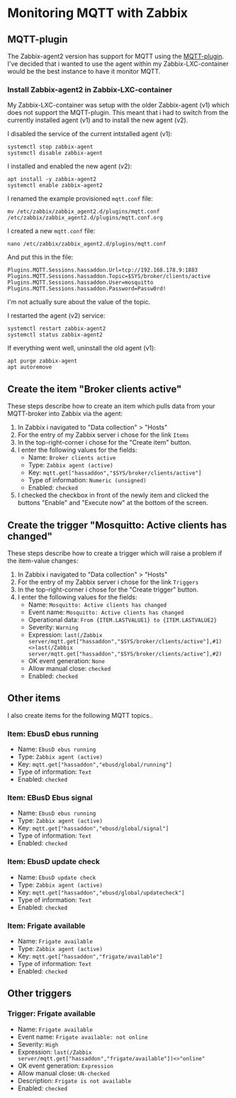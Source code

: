 # Monitoring MQTT with Zabbix

## MQTT-plugin
The Zabbix-agent2 version has support for MQTT using the [MQTT-plugin](https://www.zabbix.com/documentation/current/en/manual/appendix/config/zabbix_agent2_plugins/mqtt_plugin). 
I've decided that i wanted to use the agent within my Zabbix-LXC-container would be the best instance to have it monitor MQTT.

### Install Zabbix-agent2 in Zabbix-LXC-container
My Zabbix-LXC-container was setup with the older Zabbix-agent (v1) which does not support the MQTT-plugin. This meant that i had to switch from the currently installed agent (v1) and to install the new agent (v2).

I disabled the service of the current intstalled agent (v1):
```
systemctl stop zabbix-agent
systemctl disable zabbix-agent
```

I installed and enabled the new agent (v2):
```
apt install -y zabbix-agent2
systemctl enable zabbix-agent2
```

I renamed the example provisioned `mqtt.conf` file:
```
mv /etc/zabbix/zabbix_agent2.d/plugins/mqtt.conf /etc/zabbix/zabbix_agent2.d/plugins/mqtt.conf.org
```

I created a new `mqtt.conf` file:
```
nano /etc/zabbix/zabbix_agent2.d/plugins/mqtt.conf
```
And put this in the file:
```
Plugins.MQTT.Sessions.hassaddon.Url=tcp://192.168.178.9:1883
Plugins.MQTT.Sessions.hassaddon.Topic=$SYS/broker/clients/active
Plugins.MQTT.Sessions.hassaddon.User=mosquitto
Plugins.MQTT.Sessions.hassaddon.Password=Passw0rd!
```
I'm not actually sure about the value of the topic.

I restarted the agent (v2) service:
```
systemctl restart zabbix-agent2
systemctl status zabbix-agent2
```

If everything went well, uninstall the old agent (v1):
```
apt purge zabbix-agent
apt autoremove
```

## Create the item "Broker clients active"
These steps describe how to create an item which pulls data from your MQTT-broker into Zabbix via the agent:
1. In Zabbix i navigated to "Data collection" > "Hosts"
2. For the entry of my Zabbix server i chose for the link `Items`
3. In the top-right-corner i chose for the "Create item" button.
4. I enter the following values for the fields:
   * Name: `Broker clients active`
   * Type: `Zabbix agent (active)`
   * Key: `mqtt.get["hassaddon","$SYS/broker/clients/active"]`
   * Type of information: `Numeric (unsigned)`
   * Enabled: `checked`
5. I checked the checkbox in front of the newly item and clicked the buttons "Enable" and "Execute now" at the bottom of the screen.

## Create the trigger "Mosquitto: Active clients has changed"
These steps describe how to create a trigger which will raise a problem if the item-value changes:
1. In Zabbix i navigated to "Data collection" > "Hosts"
2. For the entry of my Zabbix server i chose for the link `Triggers`
3. In the top-right-corner i chose for the "Create trigger" button.
4. I enter the following values for the fields:
   * Name: `Mosquitto: Active clients has changed`
   * Event name: `Mosquitto: Active clients has changed`
   * Operational data: `From {ITEM.LASTVALUE1} to {ITEM.LASTVALUE2}`
   * Severity: `Warning`
   * Expression: `last(/Zabbix server/mqtt.get["hassaddon","$SYS/broker/clients/active"],#1)<>last(/Zabbix server/mqtt.get["hassaddon","$SYS/broker/clients/active"],#2)`
   * OK event generation: `None`
   * Allow manual close: `checked`   
   * Enabled: `checked`



## Other items
I also create items for the following MQTT topics..

### Item: EbusD ebus running
* Name: `EbusD ebus running`
* Type: `Zabbix agent (active)`
* Key: `mqtt.get["hassaddon","ebusd/global/running"]`
* Type of information: `Text`
* Enabled: `checked`

### Item: EBusD Ebus signal
* Name: `EbusD ebus running`
* Type: `Zabbix agent (active)`
* Key: `mqtt.get["hassaddon","ebusd/global/signal"]`
* Type of information: `Text`
* Enabled: `checked`

### Item: EbusD update check
* Name: `EbusD update check`
* Type: `Zabbix agent (active)`
* Key: `mqtt.get["hassaddon","ebusd/global/updatecheck"]`
* Type of information: `Text`
* Enabled: `checked`

### Item: Frigate available
* Name: `Frigate available`
* Type: `Zabbix agent (active)`
* Key: `mqtt.get["hassaddon","frigate/available"]`
* Type of information: `Text`
* Enabled: `checked`

## Other triggers

### Trigger: Frigate available
* Name: `Frigate available`
* Event name: `Frigate available: not online`
* Severity: `High`
* Expression: `last(/Zabbix server/mqtt.get["hassaddon","frigate/available"])<>"online"`
* OK event generation: `Expression`
* Allow manual close: `UN-checked`
* Description: `Frigate is not available`
* Enabled: `checked`

